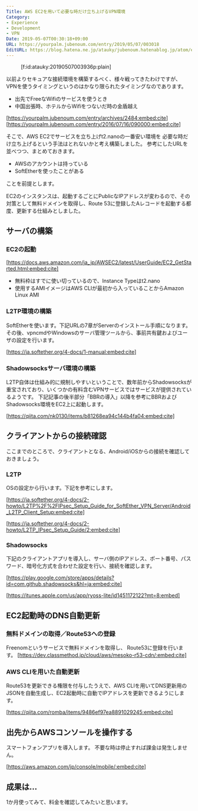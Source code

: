 ```yaml
---
Title: AWS EC2を用いて必要な時だけ立ち上げるVPN環境
Category:
- Experience
- Development
- VPN
Date: 2019-05-07T00:30:18+09:00
URL: https://yourpalm.jubenoum.com/entry/2019/05/07/003018
EditURL: https://blog.hatena.ne.jp/atauky/jubenoum.hatenablog.jp/atom/entry/17680117127117739186
---
```


<figure class="figure-image figure-image-fotolife" title="鍵">[f:id:atauky:20190507003936p:plain]</figure>

以前よりセキュアな接続環境を構築するべく、様々戦ってきたわけですが、
VPNを使うタイミングというのはかなり限られたタイミングなのであります。

* 出先でFreeなWifiのサービスを使うとき
* 中国出張時、ホテルからWifiをつないだ時の金盾越え

[https://yourpalm.jubenoum.com/entry/archives/2484:embed:cite]
[https://yourpalm.jubenoum.com/entry/2016/07/16/090000:embed:cite]


そこで、AWS EC2でサービスを立ち上げt2.nanoの一番安い環境を
必要な時だけ立ち上げるという手法はとれないかと考え構築しました。
参考にしたURLを並べつつ、まとめておきます。

* AWSのアカウントは持っている
* SoftEtherを使ったことがある

ことを前提とします。

EC2のインスタンスは、起動するごとにPublicなIPアドレスが変わるので、その対策として無料ドメインを取得し、Route 53に登録したAレコードを起動する都度、更新する仕組みとしました。

## サーバの構築

### EC2の起動

[https://docs.aws.amazon.com/ja_jp/AWSEC2/latest/UserGuide/EC2_GetStarted.html:embed:cite]

* 無料枠はすでに使い切っているので、Instance Typeはt2.nano
* 使用するAMIイメージはAWS CLIが最初から入っていることからAmazon Linux AMI

### L2TP環境の構築

SoftEtherを使います。下記URLの7章がServerのインストール手順になります。
その後、vpncmdやWindowsのサーバ管理ツールから、事前共有鍵およびユーザの設定を行います。

[https://ja.softether.org/4-docs/1-manual:embed:cite]



### Shadowsocksサーバ環境の構築

L2TP自体は仕組み的に規制しやすいということで、数年前からShadowsocksが重宝されており、いくつかの有料含むVPNサービスではサービスが提供されているようです。
下記記事の後半部分「BBRの導入」以降を参考にBBRおよびShadowsocks環境をEC2上に起動します。

[https://qiita.com/nk0130/items/b81268ea94c144b4fa04:embed:cite]


## クライアントからの接続確認

ここまでのところで、クライアントとなる、Android/iOSからの接続を確認しておきましょう。

### L2TP

OSの設定から行います。下記を参考にします。

[https://ja.softether.org/4-docs/2-howto/L2TP%2F%2FIPsec_Setup_Guide_for_SoftEther_VPN_Server/Android_L2TP_Client_Setup:embed:cite]

[https://ja.softether.org/4-docs/2-howto/L2TP_IPsec_Setup_Guide/2:embed:cite]




### Shadowsocks

下記のクライアントアプリを導入し、サーバ側のIPアドレス、ポート番号、パスワード、暗号化方式を合わせた設定を行い、接続を確認します。

[https://play.google.com/store/apps/details?id=com.github.shadowsocks&hl=ja:embed:cite]

[https://itunes.apple.com/us/app/ryoss-lite/id1451172122?mt=8:embed]


## EC2起動時のDNS自動更新

### 無料ドメインの取得／Route53への登録

Freenomというサービスで無料ドメインを取得し、
Route53に登録を行います。
[https://dev.classmethod.jp/cloud/aws/mesoko-r53-cdn/:embed:cite]

### AWS CLIを用いた自動更新

Route53を更新できる権限を付与したうえで、AWS CLIを用いてDNS更新用のJSONを自動生成し、EC2起動時に自動でIPアドレスを更新できるようにします。

[https://qiita.com/romba/items/9486ef97ea8891029245:embed:cite]


## 出先からAWSコンソールを操作する

スマートフォンアプリを導入します。
不要な時は停止すれば課金は発生しません。

[https://aws.amazon.com/jp/console/mobile/:embed:cite]


## 成果は...

1か月使ってみて、料金を確認してみたいと思います。
